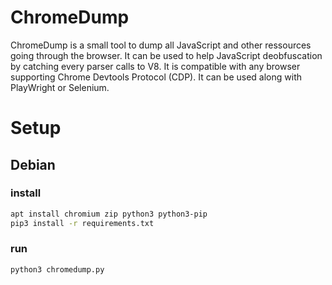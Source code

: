 # ChromeDump

ChromeDump is a small tool to dump all JavaScript and other ressources going through the browser. It can be used to help JavaScript deobfuscation by catching every parser calls to V8. It is compatible with any browser supporting Chrome Devtools Protocol (CDP). It can be used along with PlayWright or Selenium. 

# Setup

## Debian

### install
```bash
apt install chromium zip python3 python3-pip
pip3 install -r requirements.txt
```
### run
```bash
python3 chromedump.py
```
